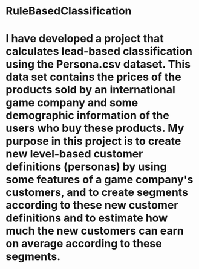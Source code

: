 # RuleBasedClassification

# I have developed a project that calculates lead-based classification using the Persona.csv dataset. This data set contains the prices of the products sold by an international game company and some demographic information of the users who buy these products. My purpose in this project is to create new level-based customer definitions (personas) by using some features of a game company's customers, and to create segments according to these new customer definitions and to estimate how much the new customers can earn on average according to these segments.
